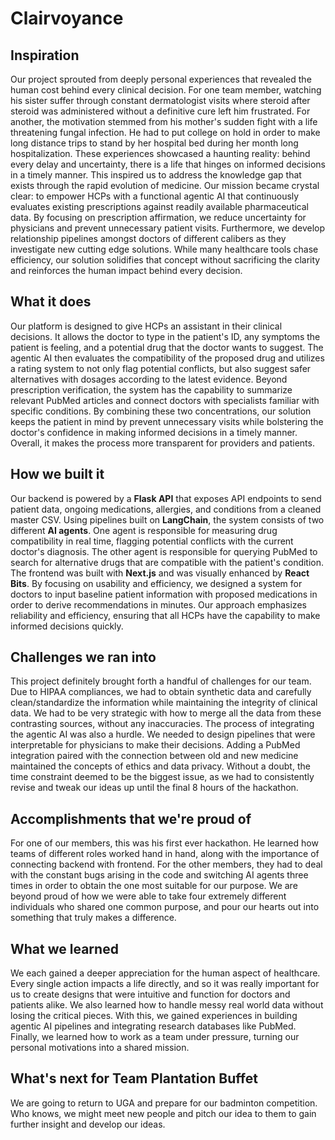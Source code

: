# Clairvoyance

## Inspiration
Our project sprouted from deeply personal experiences that revealed the human cost behind every clinical decision. For one team member, watching his sister suffer through constant dermatologist visits where steroid after steroid was administered without a definitive cure left him frustrated. For another, the motivation stemmed from his mother's sudden fight with a life threatening fungal infection. He had to put college on hold in order to make long distance trips to stand by her hospital bed during her month long hospitalization.
These experiences showcased a haunting reality: behind every delay and uncertainty, there is a life that hinges on informed decisions in a timely manner. This inspired us to address the knowledge gap that exists through the rapid evolution of medicine. Our mission became crystal clear: to empower HCPs with a functional agentic AI that continuously evaluates existing prescriptions against readily available pharmaceutical data. By focusing on prescription affirmation, we reduce uncertainty for physicians and prevent unnecessary patient visits. Furthermore, we develop relationship pipelines amongst doctors of different calibers as they investigate new cutting edge solutions. While many healthcare tools chase efficiency, our solution solidifies that concept without sacrificing the clarity and reinforces the human impact behind every decision.

## What it does
Our platform is designed to give HCPs an assistant in their clinical decisions. It allows the doctor to type in the patient's ID, any symptoms the patient is feeling, and a potential drug that the doctor wants to suggest. The agentic AI then evaluates the compatibility of the proposed drug and utilizes a rating system to not only flag potential conflicts, but also suggest safer alternatives with dosages according to the latest evidence. 
Beyond prescription verification, the system has the capability to summarize relevant PubMed articles and connect doctors with specialists familiar with specific conditions. By combining these two concentrations, our solution keeps the patient in mind by prevent unnecessary visits while bolstering the doctor's confidence in making informed decisions in a timely manner. Overall, it makes the process more transparent for providers and patients.

## How we built it
Our backend is powered by a **Flask API** that exposes API endpoints to send patient data, ongoing medications, allergies, and conditions from a cleaned master CSV. Using pipelines built on **LangChain**, the system consists of two different **AI agents**. One agent is responsible for measuring drug compatibility in real time, flagging potential conflicts with the current doctor's diagnosis. The other agent is responsible for querying PubMed to search for alternative drugs that are compatible with the patient's condition. The frontend was built with **Next.js** and was visually enhanced by **React Bits**. By focusing on usability and efficiency, we designed a system for doctors to input baseline patient information with proposed medications in order to derive recommendations in minutes.  Our approach emphasizes reliability and efficiency, ensuring that all HCPs have the capability to make informed decisions quickly.

## Challenges we ran into
This project definitely brought forth a handful of challenges for our team. Due to HIPAA compliances, we had to obtain synthetic data and carefully clean/standardize the information while maintaining the integrity of clinical data. We had to be very strategic with how to merge all the data from these contrasting sources, without any inaccuracies. 
The process of integrating the agentic AI was also a hurdle. We needed to design pipelines that were interpretable for physicians to make their decisions. Adding a PubMed integration paired with the connection between old and new medicine maintained the concepts of ethics and data privacy. Without a doubt, the time constraint deemed to be the biggest issue, as we had to consistently revise and tweak our ideas up until the final 8 hours of the hackathon. 
## Accomplishments that we're proud of
For one of our members, this was his first ever hackathon. He learned how teams of different roles worked hand in hand, along with the importance of connecting backend with frontend. For the other members, they had to deal with the constant bugs arising in the code and switching AI agents three times in order to obtain the one most suitable for our purpose. We are beyond proud of how we were able to take four extremely different individuals who shared one common purpose, and pour our hearts out into something that truly makes a difference.
## What we learned
We each gained a deeper appreciation for the human aspect of healthcare. Every single action impacts a life directly, and so it was really important for us to create designs that were intuitive and function for doctors and patients alike. We also learned how to handle messy real world data without losing the critical pieces. With this, we gained experiences in building agentic AI pipelines and integrating research databases like PubMed. Finally, we learned how to work as a team under pressure, turning our personal motivations into a shared mission.
## What's next for Team Plantation Buffet
We are going to return to UGA and prepare for our badminton competition. Who knows, we might meet new people and pitch our idea to them to gain further insight and develop our ideas.

